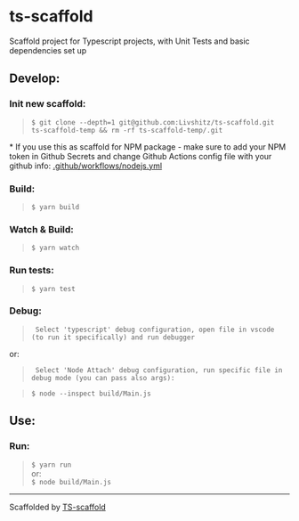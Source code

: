 # ts-scaffold
Scaffold project for Typescript projects, with Unit Tests and basic dependencies set up

## Develop:

### Init new scaffold:
> ``` $ git clone --depth=1 git@github.com:Livshitz/ts-scaffold.git ts-scaffold-temp && rm -rf ts-scaffold-temp/.git ```

\* If you use this as scaffold for NPM package - make sure to add your NPM token in Github Secrets and change Github Actions config file with your github info:
[.github/workflows/nodejs.yml](./.github/workflows/nodejs.yml#L36)


### Build:
> ``` $ yarn build ```

### Watch & Build:
> ``` $ yarn watch ```

### Run tests:
> ``` $ yarn test ```

### Debug:
> ` Select 'typescript' debug configuration, open file in vscode (to run it specifically) and run debugger`  

or:   
> ` Select 'Node Attach' debug configuration, run specific file in debug mode (you can pass also args):`  

> ``` $ node --inspect build/Main.js ```  

## Use:

### Run:
> ``` $ yarn run ```  
or:   
``` $ node build/Main.js ```

-----
Scaffolded by [TS-scaffold](https://github.com/Livshitz/ts-scaffold.git)
